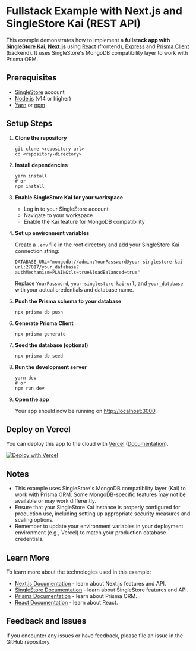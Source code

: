 # Fullstack Example with Next.js and SingleStore Kai (REST API)

This example demonstrates how to implement a **fullstack app with [SingleStore Kai](https://www.singlestore.com/cloud-database/), [Next.js](https://nextjs.org/)** using [React](https://reactjs.org/) (frontend), [Express](https://expressjs.com/) and [Prisma Client](https://www.prisma.io/docs/reference/tools-and-interfaces/prisma-client) (backend). It uses SingleStore's MongoDB compatibility layer to work with Prisma ORM.

## Prerequisites

- [SingleStore](https://www.singlestore.com/) account
- [Node.js](https://nodejs.org/en/download/) (v14 or higher)
- [Yarn](https://yarnpkg.com/getting-started/install) or [npm](https://www.npmjs.com/get-npm)

## Setup Steps

1. **Clone the repository**

   ```
   git clone <repository-url>
   cd <repository-directory>
   ```

2. **Install dependencies**

   ```
   yarn install
   # or
   npm install
   ```

3. **Enable SingleStore Kai for your workspace**
   
   - Log in to your SingleStore account
   - Navigate to your workspace
   - Enable the Kai feature for MongoDB compatibility

4. **Set up environment variables**

   Create a `.env` file in the root directory and add your SingleStore Kai connection string:

   ```
   DATABASE_URL="mongodb://admin:YourPassword@your-singlestore-kai-url:27017/your_database?authMechanism=PLAIN&tls=true&loadBalanced=true"
   ```

   Replace `YourPassword`, `your-singlestore-kai-url`, and `your_database` with your actual credentials and database name.

5. **Push the Prisma schema to your database**

   ```
   npx prisma db push
   ```

6. **Generate Prisma Client**

   ```
   npx prisma generate
   ```

7. **Seed the database (optional)**

   ```
   npx prisma db seed
   ```

8. **Run the development server**

   ```
   yarn dev
   # or
   npm run dev
   ```

9. **Open the app**

   Your app should now be running on [http://localhost:3000](http://localhost:3000).

## Deploy on Vercel

You can deploy this app to the cloud with [Vercel](https://vercel.com/) ([Documentation](https://nextjs.org/docs/deployment)).

[![Deploy with Vercel](https://vercel.com/button)](https://vercel.com/new/clone?repository-url=https%3A%2F%2Fgithub.com%2Fapeng-singlestore%2Fsinglestoredb-prisma-nextjs-starter&integration-ids=oac_h3yNIuHlhe4j9QVzVJ3TS2W0&build-command=yarn%20prisma%20db%20push%20%26%26%20yarn%20next%20build)

## Notes

- This example uses SingleStore's MongoDB compatibility layer (Kai) to work with Prisma ORM. Some MongoDB-specific features may not be available or may work differently.
- Ensure that your SingleStore Kai instance is properly configured for production use, including setting up appropriate security measures and scaling options.
- Remember to update your environment variables in your deployment environment (e.g., Vercel) to match your production database credentials.

## Learn More

To learn more about the technologies used in this example:

- [Next.js Documentation](https://nextjs.org/docs) - learn about Next.js features and API.
- [SingleStore Documentation](https://docs.singlestore.com/) - learn about SingleStore features and API.
- [Prisma Documentation](https://www.prisma.io/docs/) - learn about Prisma ORM.
- [React Documentation](https://reactjs.org/docs/getting-started.html) - learn about React.

## Feedback and Issues

If you encounter any issues or have feedback, please file an issue in the GitHub repository.
